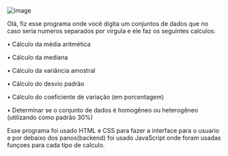 ![image](https://github.com/VitorVargass/Statistical-program/assets/121463179/f8d8c5d8-bf95-4ed9-af34-e39c1faacda4)

Olá, fiz esse programa onde você digita um conjuntos de dados que no caso seria numeros separados por virgula e ele faz os seguintes calculos:

• Cálculo da média aritmética

• Cálculo da mediana

• Cálculo da variância amostral

• Cálculo do desvio padrão

• Cálculo do coeficiente de variação (em porcentagem)

• Determinar se o conjunto de dados é homogêneo ou heterogêneo (utilizando 
como padrão 30%)

Esse programa foi usado HTML e CSS para fazer a interface para o usuario e por debaixo dos panos(backend) foi usado JavaScript onde foram usadas funçoes para cada tipo de calculo. 
